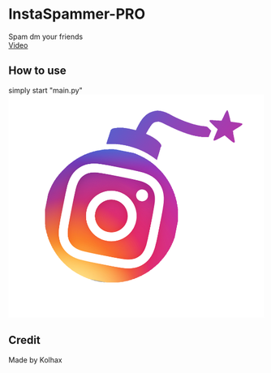 # InstaSpammer-PRO
Spam dm your friends </br>
[Video](https://youtu.be/l93ohelYaHM)

## How to use
simply start "main.py"
</br>
![alt text](https://github.com/Kolhax/InstaSpammer-PRO/blob/main/instagram_bomb.png)

## Credit
Made by Kolhax
